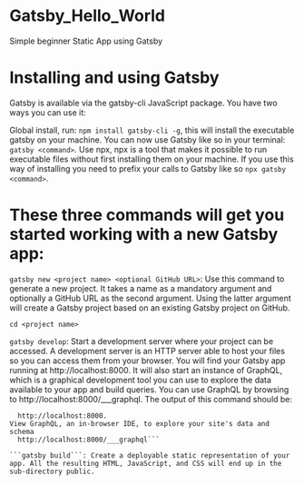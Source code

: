 # Gatsby_Hello_World
Simple beginner Static App using Gatsby

# Installing and using Gatsby
Gatsby is available via the gatsby-cli JavaScript package. You have two ways you can use it:

Global install, run:
```npm install gatsby-cli -g```, this will install the executable gatsby on your machine. You can now use Gatsby like so in your terminal: ```gatsby <command>```.
Use npx, npx is a tool that makes it possible to run executable files without first installing them on your machine. If you use this way of installing you need to prefix your calls to Gatsby like so ```npx gatsby <command>```.

# These three commands will get you started working with a new Gatsby app:

```gatsby new <project name> <optional GitHub URL>```: Use this command to generate a new project. It takes a name as a mandatory argument and optionally a GitHub URL as the second argument. Using the latter argument will create a Gatsby project based on an existing Gatsby project on GitHub.

```cd <project name>```

```gatsby develop```: Start a development server where your project can be accessed. A development server is an HTTP server able to host your files so you can access them from your browser. You will find your Gatsby app running at http://localhost:8000. It will also start an instance of GraphQL, which is a graphical development tool you can use to explore the data available to your app and build queries. You can use GraphQL by browsing to http://localhost:8000/___graphql.
The output of this command should be:

```You can now view gatsby-starter-default in the browser.
  http://localhost:8000.
View GraphQL, an in-browser IDE, to explore your site's data and schema
  http://localhost:8000/___graphql```

```gatsby build```: Create a deployable static representation of your app. All the resulting HTML, JavaScript, and CSS will end up in the sub-directory public.
